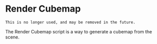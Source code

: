 # Render Cubemap

```danger
This is no longer used, and may be removed in the future.
```

The Render Cubemap script is a way to generate a cubemap from the scene. 